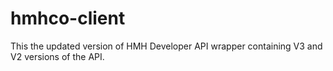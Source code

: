 # hmhco-client

This the updated version of HMH Developer API wrapper containing V3 and V2 versions of the API.
